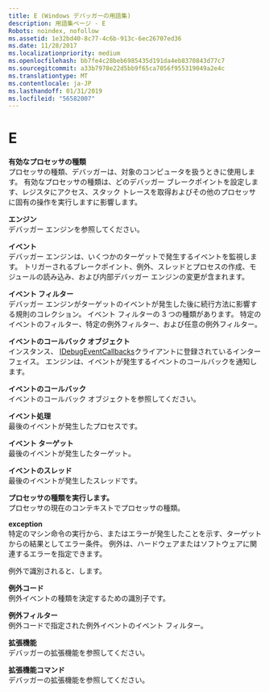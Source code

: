 ```yaml
---
title: E (Windows デバッガーの用語集)
description: 用語集ページ - E
Robots: noindex, nofollow
ms.assetid: 1e32bd40-8c77-4c6b-913c-6ec26707ed36
ms.date: 11/28/2017
ms.localizationpriority: medium
ms.openlocfilehash: bb7fe4c28beb6985435d191da4eb8370843d77c7
ms.sourcegitcommit: a33b7978e22d5bb9f65ca7056f955319049a2e4c
ms.translationtype: MT
ms.contentlocale: ja-JP
ms.lasthandoff: 01/31/2019
ms.locfileid: "56582007"
---
```

# <a name="e"></a>E


<span id="effective_processor_type"></span><span id="EFFECTIVE_PROCESSOR_TYPE"></span>**有効なプロセッサの種類**  
プロセッサの種類、デバッガーは、対象のコンピュータを扱うときに使用します。 有効なプロセッサの種類は、どのデバッガー ブレークポイントを設定します、レジスタにアクセス、スタック トレースを取得およびその他のプロセッサに固有の操作を実行しますに影響します。

<span id="engine"></span><span id="ENGINE"></span>**エンジン**  
デバッガー エンジンを参照してください。

<span id="event"></span><span id="EVENT"></span>**イベント**  
デバッガー エンジンは、いくつかのターゲットで発生するイベントを監視します。 トリガーされるブレークポイント、例外、スレッドとプロセスの作成、モジュールの読み込み、および内部デバッガー エンジンの変更が含まれます。

<span id="event_filter"></span><span id="EVENT_FILTER"></span>**イベント フィルター**  
デバッガー エンジンがターゲットのイベントが発生した後に続行方法に影響する規則のコレクション。 イベント フィルターの 3 つの種類があります。 特定のイベントのフィルター、特定の例外フィルター、および任意の例外フィルター。

<span id="event_callback_objects"></span><span id="EVENT_CALLBACK_OBJECTS"></span>**イベントのコールバック オブジェクト**  
インスタンス、 [IDebugEventCallbacks](https://msdn.microsoft.com/library/windows/hardware/ff550550)クライアントに登録されているインターフェイス。 エンジンは、イベントが発生するイベントのコールバックを通知します。

<span id="event_callbacks"></span><span id="EVENT_CALLBACKS"></span>**イベントのコールバック**  
イベントのコールバック オブジェクトを参照してください。

<span id="event_process"></span><span id="EVENT_PROCESS"></span>**イベント処理**  
最後のイベントが発生したプロセスです。

<span id="event_target"></span><span id="EVENT_TARGET"></span>**イベント ターゲット**  
最後のイベントが発生したターゲット。

<span id="event_thread"></span><span id="EVENT_THREAD"></span>**イベントのスレッド**  
最後のイベントが発生したスレッドです。

<span id="executing_processor_type"></span><span id="EXECUTING_PROCESSOR_TYPE"></span>**プロセッサの種類を実行します。**  
プロセッサの現在のコンテキストでプロセッサの種類。

<span id="exception"></span><span id="EXCEPTION"></span>**exception**  
特定のマシン命令の実行から、またはエラーが発生したことを示す、ターゲットからの結果としてエラー条件。 例外は、ハードウェアまたはソフトウェアに関連するエラーを指定できます。

例外で識別されると、します。

<span id="exception_code"></span><span id="EXCEPTION_CODE"></span>**例外コード**  
例外イベントの種類を決定するための識別子です。

<span id="exception_filter"></span><span id="EXCEPTION_FILTER"></span>**例外フィルター**  
例外コードで指定された例外イベントのイベント フィルター。

<span id="extension"></span><span id="EXTENSION"></span>**拡張機能**  
デバッガーの拡張機能を参照してください。

<span id="extension_command"></span><span id="EXTENSION_COMMAND"></span>**拡張機能コマンド**  
デバッガーの拡張機能を参照してください。

 

 






